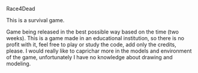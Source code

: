 Race4Dead

This is a survival game.

Game being released in the best possible way based on the time (two weeks).
This is a game made in an educational institution, so there is no profit with it, feel free to play or study the code, add only the credits, please.
I would really like to caprichar more in the models and environment of the game, unfortunately I have no knowledge about drawing and modeling.
